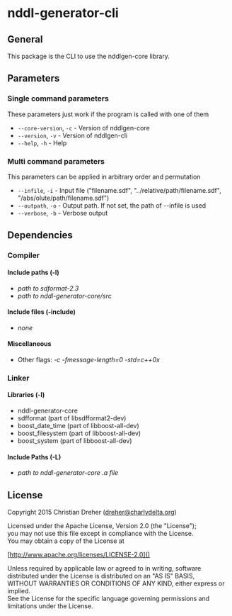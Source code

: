# nddl-generator-cli

## General

This package is the CLI to use the nddlgen-core library.

## Parameters

### Single command parameters
These parameters just work if the program is called with one of them

 * `--core-version`, `-c` - Version of nddlgen-core
 * `--version`, `-v` - Version of nddlgen-cli
 * `--help`, `-h` - Help
 
### Multi command parameters
This parameters can be applied in arbitrary order and permutation

 * `--infile`, `-i` - Input file ("filename.sdf", "../relative/path/filename.sdf", "/abs/olute/path/filename.sdf")
 * `--outpath`, `-o` - Output path. If not set, the path of --infile is used
 * `--verbose`, `-b` - Verbose output

## Dependencies

### Compiler

#### Include paths (-l)
 * *path to sdformat-2.3*
 * *path to nddl-generator-core/src*

#### Include files (-include)
 * *none*

#### Miscellaneous
 * Other flags: *-c -fmessage-length=0 -std=c++0x*
 
### Linker

#### Libraries (-l)
 * nddl-generator-core
 * sdfformat (part of libsdfformat2-dev)
 * boost_date_time (part of libboost-all-dev)
 * boost_filesystem (part of libboost-all-dev)
 * boost_system (part of libboost-all-dev)

#### Include Paths (-L)
 * *path to nddl-generator-core .a file*

## License

Copyright 2015 Christian Dreher (dreher@charlydelta.org)  
  
Licensed under the Apache License, Version 2.0 (the "License");  
you may not use this file except in compliance with the License.  
You may obtain a copy of the License at  
  
[http://www.apache.org/licenses/LICENSE-2.0]()  
  
Unless required by applicable law or agreed to in writing, software  
distributed under the License is distributed on an "AS IS" BASIS,  
WITHOUT WARRANTIES OR CONDITIONS OF ANY KIND, either express or implied.  
See the License for the specific language governing permissions and  
limitations under the License.
